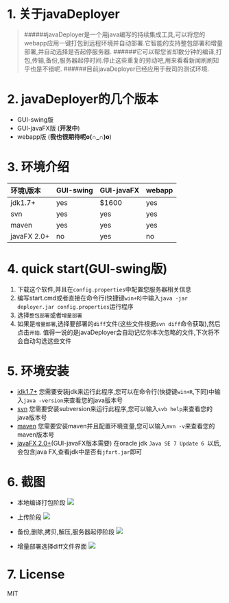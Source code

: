 # 1. 关于javaDeployer
> ######javaDeployer是一个用java编写的持续集成工具,可以将您的webapp应用一键打包到远程环境并自动部署.它智能的支持整包部署和增量部署,并自动选择是否起停服务器.
> ######它可以帮您省却数分钟的编译,打包,传输,备份,服务器起停时间.停止这些重复的劳动吧,用来看看新闻刷刷知乎也是不错呢.
> ######目前javaDeployer已经应用于我司的测试环境.

# 2. javaDeployer的几个版本
* GUI-swing版
* GUI-javaFX版 (**开发中**)
* webapp版 (**我也很期待呢o(∩_∩)o**)

# 3. 环境介绍
|环境\版本|GUI-swing|GUI-javaFX|webapp|
|:------ |:--|:-----|:-|
|jdk1.7+| yes| $1600 |yes|
|svn   | yes| yes |yes|
|maven | yes|  yes|yes|
|javaFX 2.0+| no|  yes|no|

#  4. quick start(GUI-swing版)
1. 下载这个软件,并且在`config.properties`中配置您服务器相关信息
1. 编写start.cmd或者直接在命令行(快捷键`win+R`)中输入`java -jar deployer.jar config.properties`运行程序
1. 选择`整包部署`或者`增量部署`
1. 如果是`增量部署`,选择要部署的`diff`文件(这些文件根据`svn diff`命令获取),然后点击`开始`.
值得一说的是javaDeployer会自动记忆你本次忽略的文件,下次将不会自动勾选这些文件

# 5. 环境安装
+ [jdk1.7+](http://www.oracle.com/technetwork/java/javase/downloads/jdk8-downloads-2133151.html)
您需要安装jdk来运行此程序,您可以在命令行(快捷键`win+R`,下同)中输入`java -version`来查看您的java版本号
+ [svn](https://tortoisesvn.net/)
您需要安装subversion来运行此程序,您可以输入`svb help`来查看您的java版本号
+ [maven](http://maven.apache.org/)
您需要安装maven并且配置环境变量,您可以输入`mvn -v`来查看您的maven版本号
+ [javaFX 2.0+](http://www.javafxchina.net/blog/)(GUI-javaFX版本需要)
在oracle jdk `Java SE 7 Update 6 `以后,会包含java FX,查看jdk中是否有`jfxrt.jar`即可
# 6. 截图
* 本地编译打包阶段
![](http://i1.piimg.com/567571/6958989758e9be0a.jpg)

* 上传阶段
![](http://i1.piimg.com/567571/33e2efa0cdcbd431.jpg)

* 备份,删除,拷贝,解压,服务器起停阶段
![](http://i1.piimg.com/567571/a57052123acf2f8e.jpg)

* 增量部署选择diff文件界面
![](http://i1.piimg.com/567571/eb20fa97496de05b.jpg)
# 7. License
MIT